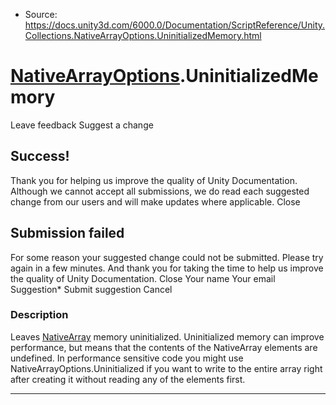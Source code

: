 * Source: https://docs.unity3d.com/6000.0/Documentation/ScriptReference/Unity.Collections.NativeArrayOptions.UninitializedMemory.html

#  [NativeArrayOptions](https://docs.unity3d.com/6000.0/Documentation/ScriptReference/Unity.Collections.NativeArrayOptions.html).UninitializedMemory
Leave feedback
Suggest a change
## Success!
Thank you for helping us improve the quality of Unity Documentation. Although we cannot accept all submissions, we do read each suggested change from our users and will make updates where applicable.
Close
## Submission failed
For some reason your suggested change could not be submitted. Please <a>try again</a> in a few minutes. And thank you for taking the time to help us improve the quality of Unity Documentation.
Close
Your name Your email Suggestion* Submit suggestion
Cancel
### Description
Leaves [NativeArray<T0>](https://docs.unity3d.com/6000.0/Documentation/ScriptReference/Unity.Collections.NativeArray_1.html) memory uninitialized.
Uninitialized memory can improve performance, but means that the contents of the NativeArray elements are undefined. In performance sensitive code you might use NativeArrayOptions.Uninitialized if you want to write to the entire array right after creating it without reading any of the elements first. 
* * *
